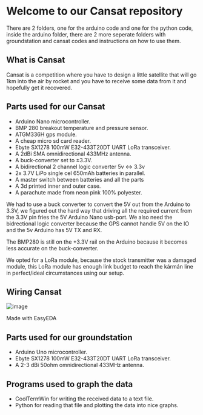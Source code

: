 # Welcome to our Cansat repository

There are 2 folders, one for the arduino code and one for the python code, inside the arduino folder, there are 2 more seperate folders with groundstation and cansat codes and instructions on how to use them.

## What is Cansat

Cansat is a competition where you have to design a little satellite that will go 1km into the air by rocket and you have to receive some data from it and hopefully get it recovered.

## Parts used for our Cansat

- Arduino Nano microcontroller.
- BMP 280 breakout temperature and pressure sensor.
- ATGM336H gps module.
- A cheap micro sd card reader.
- Ebyte SX1278 100mW E32-433T20DT UART LoRa transceiver.
- A 2dBi SMA omnidirectional 433MHz antenna.
- A buck-converter set to ±3.3V. 
- A bidirectional 2 channel logic converter 5v <-> 3.3v 
- 2x 3.7V LiPo single cel 650mAh batteries in parallel.
- A master switch between batteries and all the parts
- A 3d printed inner and outer case.
- A parachute made from neon pink 100% polyester.

We had to use a buck converter to convert the 5V out from the Arduino to 3.3V, we figured out the hard way that driving all the required current from the 3.3V pin fries the 5V Arduino Nano usb-port. We also need the bidrectional logic converter because the GPS cannot handle 5V on the IO and the 5v Arduino has 5V TX and RX.

The BMP280 is still on the +3.3V rail on the Arduino because it becomes less accurate on the buck-converter. 

We opted for a LoRa module, because the stock transmitter was a damaged module, this LoRa module has enough link budget to reach the kármán line in perfect/ideal circumstances using our setup.

## Wiring Cansat

![image](https://user-images.githubusercontent.com/25268098/122581116-fe786500-d056-11eb-8fdd-347c69a37cfa.png)

Made with EasyEDA

## Parts used for our groundstation

- Arduino Uno microcontroller.
- Ebyte SX1278 100mW E32-433T20DT UART LoRa transceiver.
- A 2-3 dBi 50ohm omnidirectional 433MHz antenna.

## Programs used to graph the data

- CoolTermWin for writing the received data to a text file.
- Python for reading that file and plotting the data into nice graphs.
